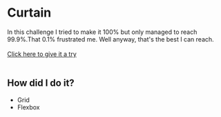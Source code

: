 # Curtain
In this challenge I tried to make it 100% but only managed to reach 99.9%.That 0.1% frustrated me. Well anyway, that's the best I can reach.
<br><br>
<a href="https://cssbattle.dev/play/109">Click here to give it a try </a>
<br><br>
## How did I do it?
<ul>
  <li>Grid</li>
  <li>Flexbox</li>
</ul>
